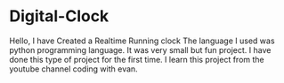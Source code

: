 # Digital-Clock
Hello, I have Created a Realtime Running clock 
The language I used was python programming language. 
It was very small but fun project. 
I have done this type of project for the first time.
I learn this project from the youtube channel coding with evan.
